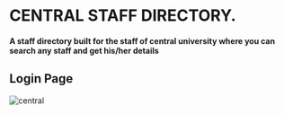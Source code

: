 # CENTRAL STAFF DIRECTORY.
#### A staff directory built for the staff of central university where you can search any staff and get his/her details 

## Login Page 
  
![central](https://user-images.githubusercontent.com/77004876/185101056-95d77808-cedb-4a94-80ae-555173d235ae.png)
